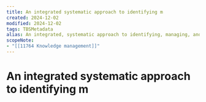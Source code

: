 ```yaml
---
title: An integrated systematic approach to identifying m
created: 2024-12-02
modified: 2024-12-02
tags: TBSMetadata
alias: An integrated, systematic approach to identifying, managing, and sharing all of an enterprise's information assets, including databases, documents, policies and procedures, as well as previously unarticulated expertise and experience held by individual workers.
scopeNote:
- "[[11764 Knowledge management]]"
---
```

# An integrated systematic approach to identifying m
